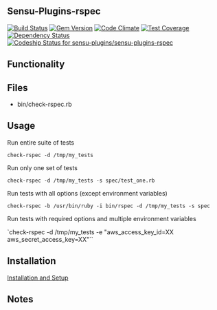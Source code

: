 ## Sensu-Plugins-rspec

[ ![Build Status](https://travis-ci.org/sensu-plugins/sensu-plugins-rspec.svg?branch=master)](https://travis-ci.org/sensu-plugins/sensu-plugins-rspec)
[![Gem Version](https://badge.fury.io/rb/sensu-plugins-rspec.svg)](http://badge.fury.io/rb/sensu-plugins-rspec)
[![Code Climate](https://codeclimate.com/github/sensu-plugins/sensu-plugins-rspec/badges/gpa.svg)](https://codeclimate.com/github/sensu-plugins/sensu-plugins-rspec)
[![Test Coverage](https://codeclimate.com/github/sensu-plugins/sensu-plugins-rspec/badges/coverage.svg)](https://codeclimate.com/github/sensu-plugins/sensu-plugins-rspec)
[![Dependency Status](https://gemnasium.com/sensu-plugins/sensu-plugins-rspec.svg)](https://gemnasium.com/sensu-plugins/sensu-plugins-rspec)
[![Codeship Status for sensu-plugins/sensu-plugins-rspec](https://codeship.com/projects/9999a9c0-d266-0132-51a0-2e715b0dd4a0/status?branch=master)](https://codeship.com/projects/77533)

## Functionality

## Files
 * bin/check-rspec.rb

## Usage

Run entire suite of tests

`check-rspec -d /tmp/my_tests`

Run only one set of tests

`check-rspec -d /tmp/my_tests -s spec/test_one.rb`

Run tests with all options (except environment variables)

`check-rspec -b /usr/bin/ruby -i bin/rspec -d /tmp/my_tests -s spec`

Run tests with required options and multiple environment variables

`check-rspec -d /tmp/my_tests -e "aws_access_key_id=XX aws_secret_access_key=XX"``


## Installation

[Installation and Setup](https://github.com/sensu-plugins/documentation/blob/master/user_docs/installation_instructions.md)

## Notes
